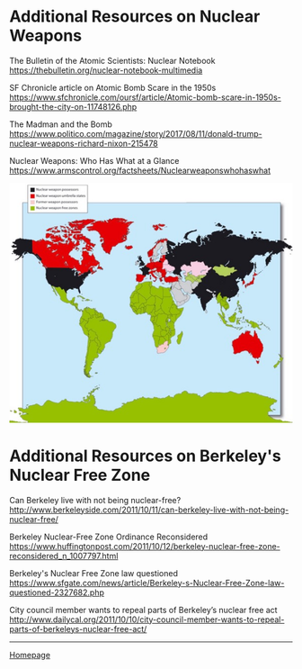 # Additional Resources on Nuclear Weapons

The Bulletin of the Atomic Scientists: Nuclear Notebook  
<https://thebulletin.org/nuclear-notebook-multimedia>

SF Chronicle article on Atomic Bomb Scare in the 1950s  
<https://www.sfchronicle.com/oursf/article/Atomic-bomb-scare-in-1950s-brought-the-city-on-11748126.php>

The Madman and the Bomb  
<https://www.politico.com/magazine/story/2017/08/11/donald-trump-nuclear-weapons-richard-nixon-215478>

Nuclear Weapons: Who Has What at a Glance  
<https://www.armscontrol.org/factsheets/Nuclearweaponswhohaswhat>

![Nuclear weapon free zones](img/nwf-zones.jpg)

# Additional Resources on Berkeley's Nuclear Free Zone

Can Berkeley live with not being nuclear-free?
<http://www.berkeleyside.com/2011/10/11/can-berkeley-live-with-not-being-nuclear-free/>

Berkeley Nuclear-Free Zone Ordinance Reconsidered
<https://www.huffingtonpost.com/2011/10/12/berkeley-nuclear-free-zone-reconsidered_n_1007797.html>

Berkeley's Nuclear Free Zone law questioned
<https://www.sfgate.com/news/article/Berkeley-s-Nuclear-Free-Zone-law-questioned-2327682.php>

City council member wants to repeal parts of Berkeley’s nuclear free act
<http://www.dailycal.org/2011/10/10/city-council-member-wants-to-repeal-parts-of-berkeleys-nuclear-free-act/>

---
[Homepage](index.md)
